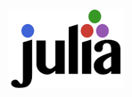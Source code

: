 <a name="logo"/>
<div align="center">
<a href="https://julialang.org/" target="_blank">
<img src="https://raw.githubusercontent.com/JuliaLang/julia/refs/heads/master/doc/src/assets/logo.svg" alt="Julia Logo" width="210" height="142"></img>
</a>
